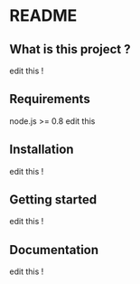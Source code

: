 README
======

What is this project ?
----------------------

edit this !

Requirements
------------

node.js >= 0.8
edit this

Installation
------------

edit this !

Getting started
---------------

edit this !

Documentation
-------------

edit this !